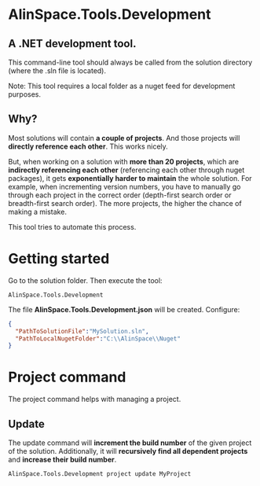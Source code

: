 # AlinSpace.Tools.Development

## A .NET development tool.

This command-line tool should always be called from the solution directory (where the .sln file is located).

Note: This tool requires a local folder as a nuget feed for development purposes.

## Why?

Most solutions will contain **a couple of projects**. And those projects will **directly reference each other**. This works nicely.

But, when working on a solution with **more than 20 projects**, which are **indirectly referencing each other** (referencing each other through nuget packages), it gets **exponentially harder to maintain** the whole solution. For example, when incrementing version numbers, you have to manually go through each project in the correct order (depth-first search order or breadth-first search order). The more projects, the higher the chance of making a mistake.

This tool tries to automate this process.

# Getting started

Go to the solution folder.
Then execute the tool:

```
AlinSpace.Tools.Development
```

The file **AlinSpace.Tools.Development.json** will be created.
Configure:

``` json
{
  "PathToSolutionFile":"MySolution.sln",
  "PathToLocalNugetFolder":"C:\\AlinSpace\\Nuget"
}
```

# Project command

The project command helps with managing a project.

## Update

The update command will **increment the build number** of the given project of the solution.
Additionally, it will **recursively find all dependent projects** and **increase their build number**.

```
AlinSpace.Tools.Development project update MyProject
```
